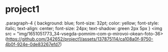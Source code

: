 # project1
.paragraph-4 {
    background: blue;
    font-size: 32pt;
    color: yellow;
    font-style: italic;
    text-align: center;
    font-size: 24px;
    text-shadow: green 2px 5px
}
<img src = "img/1651051773_34-vsegda-pomnim-com-p-mirovoi-okean-foto-36>(https://github.com/342652/project1/assets/137875114/ca108a0f-9750-4b0f-924e-0de83267efd7)
